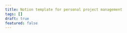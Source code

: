 ```yaml
---
title: Notion template for personal project management
tags: []
draft: true
featured: false
---
```

